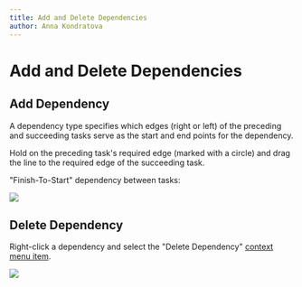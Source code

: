 ```yaml
---
title: Add and Delete Dependencies
author: Anna Kondratova
---
```

# Add and Delete Dependencies

## Add Dependency

A dependency type specifies which edges (right or left) of the preceding and succeeding tasks serve as the start and end points for the dependency. 

Hold on the preceding task's required edge (marked with a circle) and drag the line to the required edge of the succeeding task. 

"Finish-To-Start" dependency between tasks:

![](~/interface-elements-for-web/images/Gantt/add-dependency.png)

## Delete Dependency

Right-click a dependency and select the "Delete Dependency" [context menu item](gantt/context-menu.md).

![](~/interface-elements-for-web/images/Gantt/delete-dependency.png)